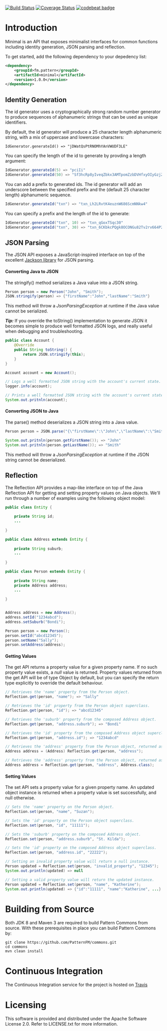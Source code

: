 [![Build Status](https://travis-ci.org/PatternFM/minimal.svg?branch=master)](https://travis-ci.org/PatternFM/minimal)
[![Coverage Status](https://coveralls.io/repos/github/PatternFM/minimal/badge.svg?branch=master)](https://coveralls.io/github/PatternFM/minimal?branch=master) 
[![codebeat badge](https://codebeat.co/badges/2306bb2f-ff63-4eed-adf2-dfa01d4c95f3)](https://codebeat.co/projects/github-com-patternfm-minimal-master)  

# Introduction

Minimal is an API that exposes minimalist interfaces for common functions including identity generation, JSON parsing and reflection.

To get started, add the following dependency to your depedency list:
```xml
<dependency>
    <groupId>fm.pattern</groupId>
    <artifactId>minimal</artifactId>
    <version>1.0.0</version>
</dependency>
```

## Identity Generation

The id generator uses a cryptographically strong random number generator to produce sequences of alphanumeric strings that can be used as unique identifiers.

By default, the id generator will produce a 25 character length alphanumeric string, with a mix of uppercase and lowercase characters:  
```
IdGenerator.generateId() => "jDWatQsPtRNOMhYAnVWUDF3LE"
```

You can specify the length of the id to generate by provding a length argument:
```java
IdGenerator.generateId(5) => "pciIi"
IdGenerator.generateId(50) => "Sf3hcRp8yIveqZbkx3AMTpomZzbDVHfxyOIyGzjZCaPaGdc0NC"
```

You can add a prefix to generated ids. The id generator will add an underscore between the specified prefix and the (default 25 character length) alphanumeric sequence.
```java
IdGenerator.generateId("txn") => "txn_Lh2LRvtK4euznW686ScmNNkw4"
```

You can specify a prefix and the length of the id to generate:
```java
IdGenerator.generateId("txn", 10) => "txn_qGoxTSqc30" 
IdGenerator.generateId("txn", 30) => "txn_6CKbkcPQgk8OCONGu82Tv2rv664P2H"
```

## JSON Parsing

The JSON API exposes a JavaScript-inspired interface on top of the excellent [Jackson library](https://github.com/FasterXML/jackson) for JSON parsing.

#### Converting Java to JSON
The stringify() method serializes a Java value into a JSON string.
```java
Person person = new Person("John", "Smith");
JSON.stringify(person) => {"firstName":"John","lastName":"Smith"}
```
This method will throw a *JsonParsingException* at runtime if the Java value cannot be serialized.

***Tip:*** If you override the toString() implementation to generate JSON it becomes simple to produce well formatted JSON logs, and really useful when debugging and troubleshooting. 

```java
public class Account {
    @Override
    public String toString() {
        return JSON.stringify(this);
    }
}

Account account = new Account();

// Logs a well formatted JSON string with the account's current state.
logger.info(account);

// Prints a well formatted JSON string with the account's current state instead of it's hash code.
System.out.pritnln(account);

```

#### Converting JSON to Java
The parse() method deserializes a JSON string into a Java value.
```java
Person person = JSON.parse("{\"firstName\":\"John\",\"lastName\":\"Smith\"}", Person.class);

System.out.pritnln(person.getFirstName()); => "John"
System.out.pritnln(person.getLastName()); => "Smith"
```
This method will throw a *JsonParsingException* at runtime if the JSON string cannot be deserialized.

## Reflection
The Reflection API provides a map-like interface on top of the Java Reflection API for getting and setting property values on Java objects. We'll run through a number of examples  using the following object model:

```java
public class Entity {
    
    private String id;
    ...
    
}

public class Address extends Entity {
    
    private String suburb;
    ...
    
}

public class Person extends Entity {
    
    private String name;
    private Address address;
    ...
    
}


Address address = new Address();
address.setId("1234abcd");
address.setSuburb("Bondi");

Person person = new Person();
person.setId("abcd12345");
person.setName("Sally");
person.setAddress(address);
```

#### Getting Values
The get API returns a property value for a given property name. If no such property value exists, a *null* value is returned. Property values returned from the get API will be of type Object by default, but you can specify the return type explicitly to override the default behaviour.


```java
// Retrieves the 'name' property from the Person object.
Reflection.get(person, "name"); => "Sally"

// Retrieves the 'id' property from the Person object superclass.
Reflection.get(person, "id"); => "abcd12345"

// Retrieves the 'suburb' property from the composed Address object.
Reflection.get(person, "address.suburb"); => "Bondi"

// Retrieves the 'id' property from the composed Address object superclass.
Reflection.get(person, "address.id"); => "1234abcd"

// Retrieves the 'address' property from the Person object, returned as an Address through an explicit cast.
Address address = (Address) Reflection.get(person, "address");

// Retrieves the 'address' property from the Person object, returned as an Address by specifying a return type.
Address address = Reflection.get(person, "address", Address.class);
```

#### Setting Values
The set API sets a property value for a given property name. An updated object instance is returned when a property value is set successfully, and null otherwise.

```java
// Sets the 'name' property on the Person object.
Reflection.set(person, "name", "Suzan");

// Sets the 'id' property on the Person object superclass.
Reflection.set(person, "id", "11111");

// Sets the 'suburb' property on the composed Address object.
Reflection.set(person, "address.suburb", "St. Kilda");

// Sets the 'id' property on the composed Address object superclass.
Reflection.set(person, "address.id", "22222");

// Setting an invalid property value will return a null instance.
Person updated = Reflection.set(person, "invalid_property", "12345");
System.out.println(updated) => null

// Setting a valid property value will return the updated instance.
Person updated = Reflection.set(person, "name", "Katherine");
System.out.println(updated) => {"id":"11111", "name":"Katherine", ...}
```


# Building from Source

Both JDK 8 and Maven 3 are required to build Pattern Commons from source. With these prerequisites in place you can build Pattern Commons by:
```
git clone https://github.com/PatternFM/commons.git
cd commons
mvn clean install
```

# Continuous Integration

The Continuous Integration service for the project is hosted on [Travis](https://travis-ci.org/PatternFM/commons) 


# Licensing

This software is provided and distributed under the Apache Software License 2.0. Refer to LICENSE.txt for more information.
